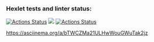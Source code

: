 ### Hexlet tests and linter status:
[![Actions Status](https://github.com/542993/frontend-project-lvl1/workflows/hexlet-check/badge.svg)](https://github.com/542993/frontend-project-lvl1/actions)
<a href="https://codeclimate.com/github/542993/frontend-project-lvl1/maintainability"><img src="https://api.codeclimate.com/v1/badges/b1ee8ef0221576c495a2/maintainability" /></a>
[![Actions Status](https://github.com/542993/frontend-project-lvl1/workflows/linter-check/badge.svg)](https://github.com/542993/frontend-project-lvl1/actions)

https://asciinema.org/a/bTWCZMa21ULHwWouGWuTak2jz
